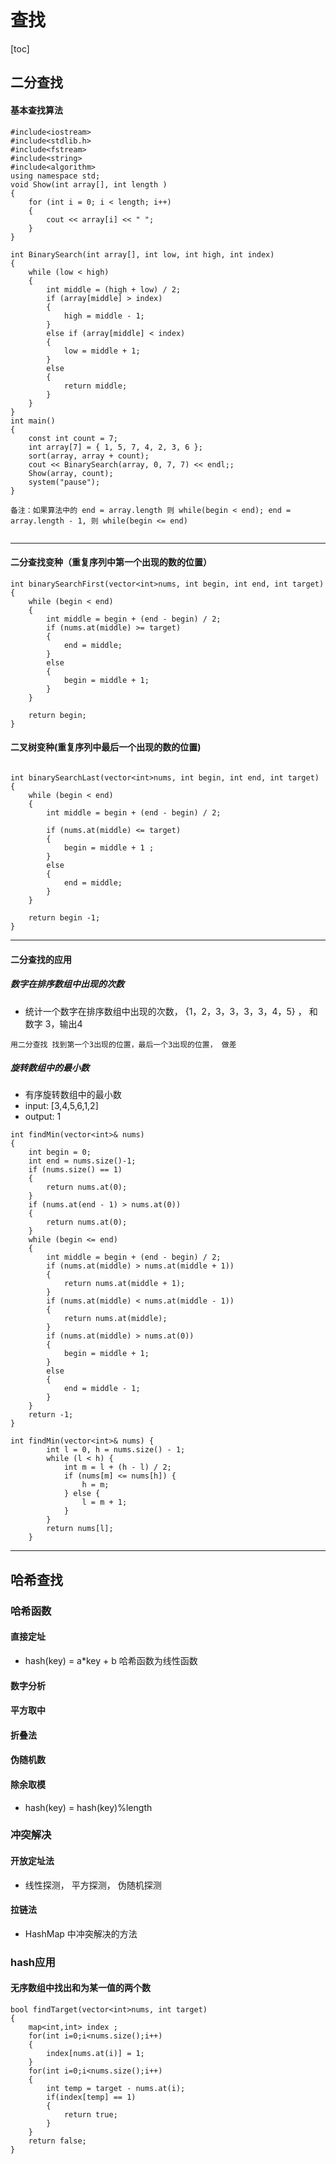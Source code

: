 # 查找

[toc]

## 二分查找

#### 基本查找算法
```
#include<iostream>
#include<stdlib.h>
#include<fstream>
#include<string>
#include<algorithm>
using namespace std;
void Show(int array[], int length )
{
	for (int i = 0; i < length; i++)
	{
		cout << array[i] << " ";
	}
}

int BinarySearch(int array[], int low, int high, int index)
{
	while (low < high)
	{
		int middle = (high + low) / 2;
		if (array[middle] > index)
		{
			high = middle - 1;
		}
		else if (array[middle] < index)
		{
			low = middle + 1;
		}
		else
		{
			return middle;
		}
	}
}
int main()
{
	const int count = 7;
	int array[7] = { 1, 5, 7, 4, 2, 3, 6 };
	sort(array, array + count);
	cout << BinarySearch(array, 0, 7, 7) << endl;;
	Show(array, count);
	system("pause");
}

备注：如果算法中的 end = array.length 则 while(begin < end); end = array.length - 1, 则 while(begin <= end)


```

---
#### 二分查找变种（重复序列中第一个出现的数的位置）

```
int binarySearchFirst(vector<int>nums, int begin, int end, int target)
{
	while (begin < end)
	{
		int middle = begin + (end - begin) / 2;
		if (nums.at(middle) >= target)
		{
			end = middle;
		}
		else
		{
			begin = middle + 1;
		}
	}

	return begin;
}
```

#### 二叉树变种(重复序列中最后一个出现的数的位置)


```

int binarySearchLast(vector<int>nums, int begin, int end, int target)
{
	while (begin < end)
	{
		int middle = begin + (end - begin) / 2;

		if (nums.at(middle) <= target)
		{
			begin = middle + 1 ;
		}
		else
		{
			end = middle;
		}
	}

	return begin -1;
}

```

---

#### 二分查找的应用

##### 数字在排序数组中出现的次数
- 统计一个数字在排序数组中出现的次数， {1，2，3，3，3，3，4，5} ， 和数字 3，输出4


```
用二分查找 找到第一个3出现的位置，最后一个3出现的位置， 做差
```
##### 旋转数组中的最小数
-  有序旋转数组中的最小数 
-  input: [3,4,5,6,1,2]
-  output: 1


```
int findMin(vector<int>& nums)
{
	int begin = 0;
	int end = nums.size()-1;
	if (nums.size() == 1)
	{
		return nums.at(0);
	}
	if (nums.at(end - 1) > nums.at(0))
	{
		return nums.at(0);
	}
	while (begin <= end)
	{
		int middle = begin + (end - begin) / 2;
		if (nums.at(middle) > nums.at(middle + 1))
		{
			return nums.at(middle + 1);
		}
		if (nums.at(middle) < nums.at(middle - 1))
		{
			return nums.at(middle);
		}
		if (nums.at(middle) > nums.at(0))
		{
			begin = middle + 1;
		}
		else 
		{
			end = middle - 1;
		}
	}
	return -1;
}
```
```
int findMin(vector<int>& nums) {
        int l = 0, h = nums.size() - 1;
        while (l < h) {
            int m = l + (h - l) / 2;
            if (nums[m] <= nums[h]) {
                h = m;
            } else {
                l = m + 1;
            }
        }
        return nums[l];
    }
```

---

## 哈希查找

### 哈希函数

#### 直接定址
- hash(key) = a*key + b  哈希函数为线性函数

#### 数字分析

#### 平方取中

#### 折叠法

#### 伪随机数

#### 除余取模
- hash(key) = hash(key)%length

### 冲突解决

#### 开放定址法
- 线性探测， 平方探测， 伪随机探测

#### 拉链法
- HashMap 中冲突解决的方法

### hash应用

#### 无序数组中找出和为某一值的两个数

```
bool findTarget(vector<int>nums, int target)
{
	map<int,int> index ;
	for(int i=0;i<nums.size();i++)
	{
		index[nums.at(i)] = 1;
	}
	for(int i=0;i<nums.size();i++)
	{
		int temp = target - nums.at(i);
		if(index[temp] == 1)
		{
			return true;
		}
	}
	return false;
}
```